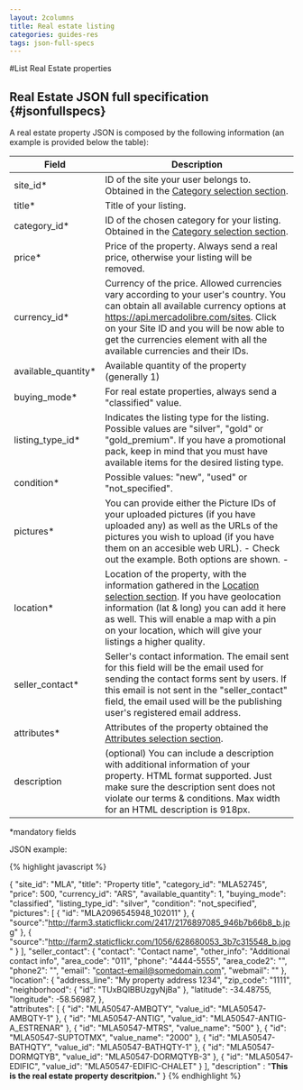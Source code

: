 ```yaml
---
layout: 2columns
title: Real estate listing
categories: guides-res
tags: json-full-specs
---
```


#List Real Estate properties

Real Estate JSON full specification 	{#jsonfullspecs}
-----------------------------------
A real estate property JSON is composed by the following information (an example is provided below the table):

Field				  |	Description
----------------------|----------------------------------------------------------------------------------------------------------
site_id\*			  |	ID of the site your user belongs to. Obtained in the [Category selection section](/res-categ-selection).
title\*				  |	Title of your listing.
category_id\*		  |	ID of the chosen category for your listing. Obtained in the [Category selection section](/res-categ-selection).
price\*				  |	Price of the property. Always send a real price, otherwise your listing will be removed.
currency_id\*		  |	Currency of the price. Allowed currencies vary according to your user's country. You can obtain all available currency options at <a href="https://api.mercadolibre.com/sites" target="_blank"> https://api.mercadolibre.com/sites</a>. Click on your Site ID and you will be now able to get the currencies element with all the available currencies and their IDs.
available_quantity\*  |	Available quantity of the property (generally 1)
buying_mode\*		  |	For real estate properties, always send a "classified" value.
listing_type_id\*	  |	Indicates the listing type for the listing. Possible values are "silver", "gold" or "gold_premium". If you have a promotional pack, keep in mind that you must have available items for the desired listing type.
condition\*			  |	Possible values: "new", "used" or "not_specified".
pictures\*			  |	You can provide either the Picture IDs of your uploaded pictures (if you have uploaded any) as well as the URLs	of the pictures you wish to upload (if you have them on an accesible web URL). - Check out the example. Both options are shown. -
location\*			  |	Location of the property, with the information gathered in the [Location selection section](/res-loc-selection). If you have geolocation information (lat & long) you can add it here as well. This will enable a map with a pin on your location, which will give your listings a higher quality.
seller_contact\*	  |	Seller's contact information. The email sent for this field will be the email used for sending the contact forms sent by users. If this email is not sent in the "seller_contact" field, the email used will be the publishing user's registered email address.
attributes\*		  |	Attributes of the property obtained the [Attributes selection section](/res-attrs-selection).
description			  |	(optional) You can include a description with additional information of your property. HTML format supported. Just make sure the description sent does not violate our terms & conditions. Max width for an HTML description is 918px.

\*mandatory fields

JSON example: 

{% highlight javascript %}

{ 
  "site_id": "MLA",
  "title": "Property title",
  "category_id": "MLA52745",
  "price": 500,
  "currency_id": "ARS",
  "available_quantity": 1,
  "buying_mode": "classified",
  "listing_type_id": "silver",
  "condition": "not_specified",
  "pictures": [
    {
      "id": "MLA2096545948_102011"
    },
    {
      "source":"http://farm3.staticflickr.com/2417/2176897085_946b7b66b8_b.jpg"
    },
    {
      "source":"http://farm2.staticflickr.com/1056/628680053_3b7c315548_b.jpg"
    }
  ],
  "seller_contact": {
    "contact": "Contact name",
    "other_info": "Additional contact info",
    "area_code": "011",
    "phone": "4444-5555",
    "area_code2": "",
    "phone2": "",
    "email": "contact-email@somedomain.com",
    "webmail": ""
  },
  "location": {
    "address_line": "My property address 1234",
    "zip_code": "1111",
    "neighborhood": {
      "id": "TUxBQlBBUzgyNjBa"
    },
    "latitude": -34.48755,
    "longitude": -58.56987,
  },  
  "attributes": [
    {
      "id": "MLA50547-AMBQTY",
      "value_id": "MLA50547-AMBQTY-1"
    },
    {
      "id": "MLA50547-ANTIG",
      "value_id": "MLA50547-ANTIG-A_ESTRENAR"
    },
    {
      "id": "MLA50547-MTRS",
      "value_name": "500"
    },
    {
      "id": "MLA50547-SUPTOTMX",
      "value_name": "2000"
    },
    {
      "id": "MLA50547-BATHQTY",
      "value_id": "MLA50547-BATHQTY-1"
    },
    {
      "id": "MLA50547-DORMQTYB",
      "value_id": "MLA50547-DORMQTYB-3"
    },
    {
      "id": "MLA50547-EDIFIC",
      "value_id": "MLA50547-EDIFIC-CHALET"
    }
  ],
  "description" : "<b>This is the real estate property descritpion.</b>"
}
{% endhighlight %}
